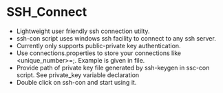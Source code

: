 # SSH_Connect
* Lightweight user friendly ssh connection utilty.
* ssh-con script uses windows ssh facility to connect to any ssh server.
* Currently only supports public-private key authentication.
* Use connections.properties to store your connections like <unique_number>=<hostname>;<username>. Example is given in file.
* Provide path of private key file generated by ssh-keygen in ssc-con script. See private_key variable declaration
* Double click on ssh-con and start using it.

